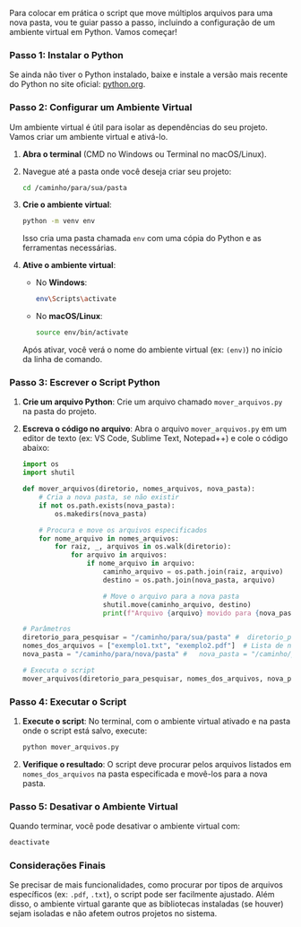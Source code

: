 Para colocar em prática o script que move múltiplos arquivos para uma nova pasta, vou te guiar passo a passo, incluindo a configuração de um ambiente virtual em Python. Vamos começar!

### Passo 1: Instalar o Python

Se ainda não tiver o Python instalado, baixe e instale a versão mais recente do Python no site oficial: [python.org](https://www.python.org/downloads/).

### Passo 2: Configurar um Ambiente Virtual

Um ambiente virtual é útil para isolar as dependências do seu projeto. Vamos criar um ambiente virtual e ativá-lo.

1. **Abra o terminal** (CMD no Windows ou Terminal no macOS/Linux).
2. Navegue até a pasta onde você deseja criar seu projeto:

   ```bash
   cd /caminho/para/sua/pasta
   ```

3. **Crie o ambiente virtual**:

   ```bash
   python -m venv env
   ```

   Isso cria uma pasta chamada `env` com uma cópia do Python e as ferramentas necessárias.

4. **Ative o ambiente virtual**:

   - No **Windows**:

     ```bash
     env\Scripts\activate
     ```

   - No **macOS/Linux**:

     ```bash
     source env/bin/activate
     ```

   Após ativar, você verá o nome do ambiente virtual (ex: `(env)`) no início da linha de comando.

### Passo 3: Escrever o Script Python

1. **Crie um arquivo Python**:
   Crie um arquivo chamado `mover_arquivos.py` na pasta do projeto.

2. **Escreva o código no arquivo**:
   Abra o arquivo `mover_arquivos.py` em um editor de texto (ex: VS Code, Sublime Text, Notepad++) e cole o código abaixo:

   ```python
   import os
   import shutil

   def mover_arquivos(diretorio, nomes_arquivos, nova_pasta):
       # Cria a nova pasta, se não existir
       if not os.path.exists(nova_pasta):
           os.makedirs(nova_pasta)

       # Procura e move os arquivos especificados
       for nome_arquivo in nomes_arquivos:
           for raiz, _, arquivos in os.walk(diretorio):
               for arquivo in arquivos:
                   if nome_arquivo in arquivo:
                       caminho_arquivo = os.path.join(raiz, arquivo)
                       destino = os.path.join(nova_pasta, arquivo)

                       # Move o arquivo para a nova pasta
                       shutil.move(caminho_arquivo, destino)
                       print(f"Arquivo {arquivo} movido para {nova_pasta}")

   # Parâmetros
   diretorio_para_pesquisar = "/caminho/para/sua/pasta" #  diretorio_para_pesquisar = "/caminho/para/sua/pasta"
   nomes_dos_arquivos = ["exemplo1.txt", "exemplo2.pdf"]  # Lista de nomes de arquivos
   nova_pasta = "/caminho/para/nova/pasta" #   nova_pasta = "/caminho/para/nova/pasta"

   # Executa o script
   mover_arquivos(diretorio_para_pesquisar, nomes_dos_arquivos, nova_pasta)
   ```

### Passo 4: Executar o Script

1. **Execute o script**:
   No terminal, com o ambiente virtual ativado e na pasta onde o script está salvo, execute:

   ```bash
   python mover_arquivos.py
   ```

2. **Verifique o resultado**:
   O script deve procurar pelos arquivos listados em `nomes_dos_arquivos` na pasta especificada e movê-los para a nova pasta.

### Passo 5: Desativar o Ambiente Virtual

Quando terminar, você pode desativar o ambiente virtual com:

```bash
deactivate
```

### Considerações Finais

Se precisar de mais funcionalidades, como procurar por tipos de arquivos específicos (ex: `.pdf`, `.txt`), o script pode ser facilmente ajustado. Além disso, o ambiente virtual garante que as bibliotecas instaladas (se houver) sejam isoladas e não afetem outros projetos no sistema.
